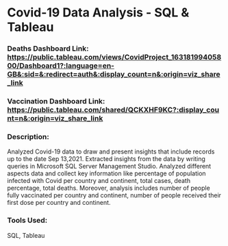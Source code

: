 # Covid-19 Data Analysis - SQL & Tableau
### Deaths Dashboard Link: https://public.tableau.com/views/CovidProject_16318199405800/Dashboard1?:language=en-GB&:sid=&:redirect=auth&:display_count=n&:origin=viz_share_link
### Vaccination Dashboard Link: https://public.tableau.com/shared/QCKXHF9KC?:display_count=n&:origin=viz_share_link

### Description:
Analyzed Covid-19 data to draw and present insights that include records up to the date Sep 13,2021. Extracted insights from the data by writing queries in Microsoft SQL Server Management Studio. Analyzed different aspects data and collect key information like percentage of population infected with Covid per country and continent, total cases, death percentage, total deaths. Moreover, analysis includes number of people fully vaccinated per country and continent, number of people received their first dose per country and continent.

### Tools Used:
SQL, Tableau

